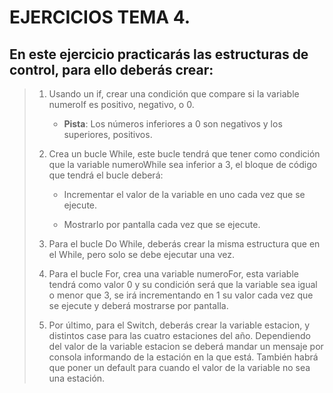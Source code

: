 # EJERCICIOS TEMA 4.

## En este ejercicio practicarás las estructuras de control, para ello deberás crear:

> 1. Usando un if, crear una condición que compare si la variable numeroIf es positivo, negativo, o 0.
>
>     - **Pista**: Los números inferiores a 0 son negativos y los superiores, positivos.
>
> 2. Crea un bucle While, este bucle tendrá que tener como condición que la variable numeroWhile sea inferior a 3, el bloque de código que tendrá el bucle deberá:
> 
>     - Incrementar el valor de la variable en uno cada vez que se ejecute.
>
>     - Mostrarlo por pantalla cada vez que se ejecute.
>
> 3. Para el bucle Do While, deberás crear la misma estructura que en el While, pero solo se debe ejecutar una vez.
>
> 4. Para el bucle For, crea una variable numeroFor, esta variable tendrá como valor 0 y su condición será que la variable sea igual o menor que 3, se irá incrementando en 1 su valor cada vez que se ejecute y deberá mostrarse por pantalla.
>
> 5. Por último, para el Switch, deberás crear la variable estacion, y distintos case para las cuatro estaciones del año. Dependiendo del valor de la variable estacion se deberá mandar un mensaje por consola informando de la estación en la que está. También habrá que poner un default para cuando el valor de la variable no sea una estación.